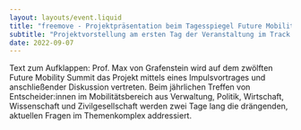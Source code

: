 ```yaml
---
layout: layouts/event.liquid
title: "freemove - Projektpräsentation beim Tagesspiegel Future Mobility Summit 2022"
subtitle: "Projektvorstellung am ersten Tag der Veranstaltung im Track "Digitalisierung""
date: 2022-09-07
---
```


Text zum Aufklappen: Prof. Max von Grafenstein wird auf dem zwölften Future Mobility Summit das Projekt mittels eines Impulsvortrages und anschließender Diskussion vertreten. Beim jährlichen Treffen von Entscheider:innen im Mobilitätsbereich aus Verwaltung, Politik, Wirtschaft, Wissenschaft und Zivilgesellschaft werden zwei Tage lang die drängenden, aktuellen Fragen im Themenkomplex addressiert.